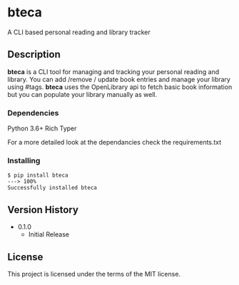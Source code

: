 # bteca

A CLI based personal reading and library tracker

## Description

**bteca** is a CLI tool for managing and tracking your personal reading and library. You can add /remove / update book entries and manage your library using #tags. **bteca** uses the OpenLibrary api to fetch basic book information but you can populate your library manually as well.


### Dependencies

Python 3.6+
Rich
Typer

For a more detailed look at the dependancies check the requirements.txt


### Installing


```console
$ pip install bteca
---> 100%
Successfully installed bteca
```


## Version History

-   0.1.0
    -   Initial Release

## License

This project is licensed under the terms of the MIT license.
